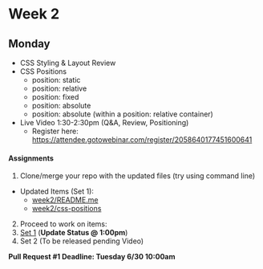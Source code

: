 # Week 2

## Monday 

- CSS Styling & Layout Review
- CSS Positions
  - position: static
  - position: relative
  - position: fixed
  - position: absolute
  - position: absolute (within a position: relative container)
- Live Video 1:30-2:30pm (Q&A, Review, Positioning)
  - Register here: <https://attendee.gotowebinar.com/register/2058640177451600641>


#### Assignments

1. Clone/merge your repo with the updated files (try using command line)
  - Updated Items (Set 1):
    - [week2/README.me](https://github.com/Learning-Fuze/Prep-Work/tree/master/week2)
    - [week2/css-positions](https://github.com/Learning-Fuze/Prep-Work/tree/master/week2/css-positions)
2. Proceed to work on items:
  1. [Set 1](https://github.com/Learning-Fuze/Prep-Work/tree/master/week2/css-positions) (__Update Status @ 1:00pm__)
  2. Set 2 (To be released pending Video)

__Pull Request #1 Deadline: Tuesday 6/30 10:00am__
